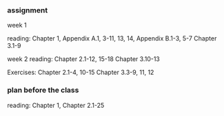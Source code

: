 ### assignment

week 1

reading:
Chapter 1,
Appendix A.1, 3-11, 13, 14,
Appendix B.1-3, 5-7
Chapter 3.1-9




week 2
reading:
Chapter 2.1-12, 15-18
Chapter 3.10-13


Exercises:
Chapter 2.1-4, 10-15
Chapter 3.3-9, 11, 12



### plan before the class

reading: Chapter 1, Chapter 2.1-25
